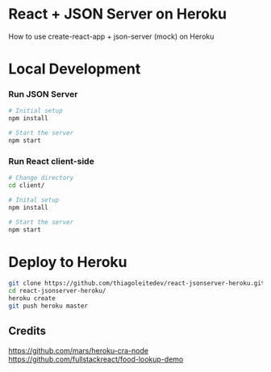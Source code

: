 # React + JSON Server on Heroku
How to use create-react-app + json-server (mock) on Heroku 

# Local Development

### Run JSON Server
```bash
# Initial setup
npm install

# Start the server
npm start 
```

### Run React client-side
```bash
# Change directory
cd client/

# Inital setup
npm install

# Start the server
npm start
```

# Deploy to Heroku
```bash
git clone https://github.com/thiagoleitedev/react-jsonserver-heroku.git
cd react-jsonserver-heroku/
heroku create
git push heroku master
```

## Credits
https://github.com/mars/heroku-cra-node
https://github.com/fullstackreact/food-lookup-demo
